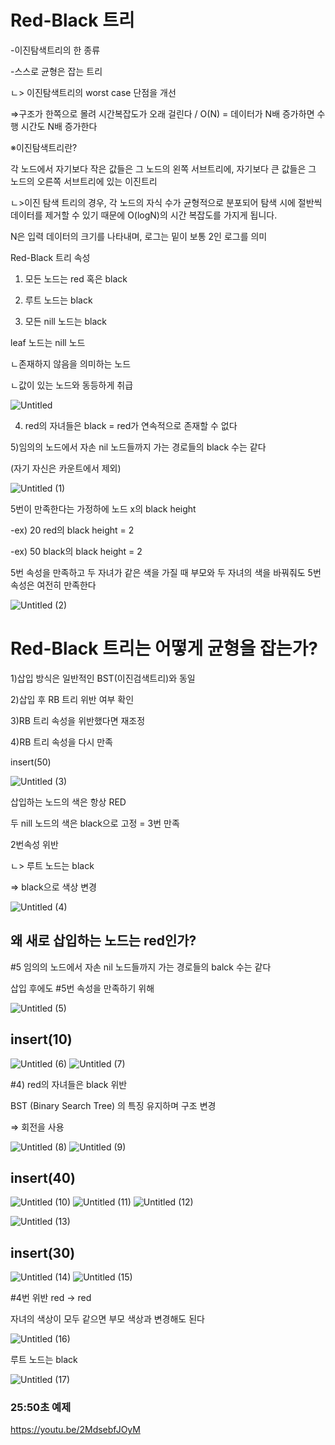 # Red-Black 트리

-이진탐색트리의 한 종류

-스스로 균형은 잡는 트리

ㄴ> 이진탐색트리의 worst case 단점을 개선

⇒구조가 한쪽으로 몰려 시간복잡도가 오래 걸린다 / O(N) = 데이터가 N배 증가하면 수행 시간도 N배 증가한다

※이진탐색트리란?

각 노드에서 자기보다 작은 값들은 그 노드의 왼쪽 서브트리에, 자기보다 큰 값들은 그 노드의 오른쪽 서브트리에 있는 이진트리

ㄴ>이진 탐색 트리의 경우, 각 노드의 자식 수가 균형적으로 분포되어 탐색 시에 절반씩 데이터를 제거할 수 있기 때문에 O(logN)의 시간 복잡도를 가지게 됩니다.

N은 입력 데이터의 크기를 나타내며, 로그는 밑이 보통 2인 로그를 의미

Red-Black 트리 속성

1) 모든 노드는 red 혹은 black

2) 루트 노드는 black

3) 모든 nill 노드는 black

leaf 노드는 nill 노드

ㄴ존재하지 않음을 의미하는 노드

ㄴ값이 있는 노드와 동등하게 취급

![Untitled](https://github.com/ldw9571/cs-study/assets/126754293/c3f24b83-38bb-4af3-be75-3c8b4ca6b642)


4) red의 자녀들은 black = red가 연속적으로 존재할 수 없다

5)임의의 노드에서 자손 nil 노드들까지 가는 경로들의 black 수는 같다

(자기 자신은 카운트에서 제외)

![Untitled (1)](https://github.com/ldw9571/cs-study/assets/126754293/3c77a302-fee6-42ca-90d3-69a74f88defa)

5번이 만족한다는 가정하에 노드 x의 black height

-ex) 20 red의 black height = 2

-ex) 50 black의 black height = 2

5번 속성을 만족하고 두 자녀가 같은 색을 가질 때 부모와 두 자녀의 색을 바꿔줘도 5번 속성은 여전히 만족한다

![Untitled (2)](https://github.com/ldw9571/cs-study/assets/126754293/2ebd9a4d-ce61-4d28-8cbd-833e07f949dc)


# Red-Black 트리는 어떻게 균형을 잡는가?

1)삽입 방식은 일반적인 BST(이진검색트리)와 동일

2)삽입 후 RB 트리 위반 여부 확인

3)RB 트리 속성을 위반했다면 재조정

4)RB 트리 속성을 다시 만족

insert(50)

![Untitled (3)](https://github.com/ldw9571/cs-study/assets/126754293/dd9a2d70-dc2e-4074-81a5-efb577faa970)

삽입하는 노드의 색은 항상 RED

두 nill 노드의 색은 black으로 고정  = 3번 만족

2번속성 위반

ㄴ> 루트 노드는 black

⇒ black으로 색상 변경

![Untitled (4)](https://github.com/ldw9571/cs-study/assets/126754293/0346897f-0cda-4d0c-b624-63ca876f0a0c)

## 왜 새로 삽입하는 노드는 red인가?

#5 임의의 노드에서 자손 nil 노드들까지 가는 경로들의 balck 수는 같다

삽입 후에도 #5번 속성을 만족하기 위해

![Untitled (5)](https://github.com/ldw9571/cs-study/assets/126754293/5756656b-6101-44c1-aba0-0f2f28d1a9e4)

## insert(10)

![Untitled (6)](https://github.com/ldw9571/cs-study/assets/126754293/73a41a32-872e-428b-88e8-154a4792b641) ![Untitled (7)](https://github.com/ldw9571/cs-study/assets/126754293/80b57cb4-e361-467a-b09c-f51ab58f0d33)

#4) red의 자녀들은 black 위반

BST (Binary Search Tree) 의 특징 유지하며 구조 변경

⇒ 회전을 사용

![Untitled (8)](https://github.com/ldw9571/cs-study/assets/126754293/14057fbd-88b6-4bdf-9c0a-523e2847a3ee) ![Untitled (9)](https://github.com/ldw9571/cs-study/assets/126754293/3b8f3fb8-2d8f-441a-881b-8492c3cd0367)

## insert(40)

![Untitled (10)](https://github.com/ldw9571/cs-study/assets/126754293/0c14a7df-39b2-463e-9d59-c73f2ea5ea74) ![Untitled (11)](https://github.com/ldw9571/cs-study/assets/126754293/817b7a9d-f523-488a-8bad-b5a512351771) ![Untitled (12)](https://github.com/ldw9571/cs-study/assets/126754293/96fb120b-dd7d-4034-9ce4-43241ed4c998)

![Untitled (13)](https://github.com/ldw9571/cs-study/assets/126754293/3d829925-74bd-434e-8a26-97128512087f)

## insert(30)

![Untitled (14)](https://github.com/ldw9571/cs-study/assets/126754293/e6751229-7dba-4a37-9a75-62b69ab88aba) ![Untitled (15)](https://github.com/ldw9571/cs-study/assets/126754293/cd078fb8-27f8-4ad7-873f-ffdaf2041c79)

#4번 위반 red → red

자녀의 색상이 모두 같으면 부모 색상과 변경해도 된다

![Untitled (16)](https://github.com/ldw9571/cs-study/assets/126754293/76a6ab0c-0c87-4a31-9a93-b2b763a465d0)

루트 노드는 black

![Untitled (17)](https://github.com/ldw9571/cs-study/assets/126754293/22f475d2-7e53-4823-8518-7a89c671ff6d)

### 25:50초 예제

https://youtu.be/2MdsebfJOyM
